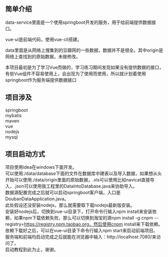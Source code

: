 ## 简单介绍
data-service里面是一个使用springboot开发的服务，用于给前端提供数据接口。

vue-ui是前端代码，使用vue-cli搭建。

data里面是从网络上搜集到的豆瓣网的一些数据，数据并不是很全。其中origin是网络上查找到的原始数据，未做修改。

本项目最初是为了学习Vue而做的，学习练习期间发现如果没有提供数据的接口，有些Vue组件不容易使用上，会出现为了使用而使用，所以就计划着使用springboot作为服务端提供数据接口


## 项目涉及  
springboot  
mybatis  
maven  
vue  
nodejs  
mysql  

## 项目启动方式  
项目使用idea在windows下面开发。  
可以使用./data/database下面的文件在数据库中建表以及导入数据，如果想从头开始可以使用./data/origin里面的原始数据，.xls可以使用比如navicat直接导入，.json可以使用我工程里的DataIntoDatabase.java来协助导入。  
数据源配置完成之后就可以启动springboot客户端，入口是DoubanDataApplication.java。  
此处假设还没安装nodejs，那么就需要取下载nodejs最新版安装。  
安装好nodejs后，切换到vue-ui目录下，打开命令行输入npm install来安装依赖，如果npm下载依赖失败，那么可以切换到淘宝的源npm install -g cnpm --registry=https://registry.npm.taobao.org，然后使用cnpm install来下载依赖。  
依赖下载好之后，可以在vue-ui目录下命令行输入npm start来启动前端项目。  
服务端和前端均启动完成之后就能在浏览器中输入：http://localhost:7080/来访问了。  
启动教程到此为止，谢谢。  


